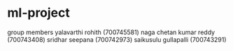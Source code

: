 # ml-project
group members
yalavarthi rohith (700745581)
naga chetan kumar reddy (700743408)
sridhar seepana (700742973)
saikusulu gullapalli (700743291)

